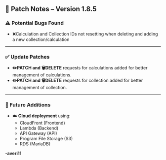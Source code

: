## 📜 Patch Notes – Version 1.8.5

### ⚠ Potential Bugs Found
- ❌Calculation and Collection IDs not resetting when deleting and adding a new collection/calculation

---

### ✅ Update Patches
- **✏️PATCH and 🗑️DELETE** requests for calculations added for better management of calculations.
- **✏️PATCH and 🗑️DELETE** requests for collection added for better management of collection.
---

### 🔮 Future Additions
- ☁️ **Cloud deployment** using:
  - CloudFront (Frontend)
  - Lambda (Backend)
  - API Gateway (API)
  - Program File Storage (S3)
  - RDS (MariaDB) 
  
**-averi11**
